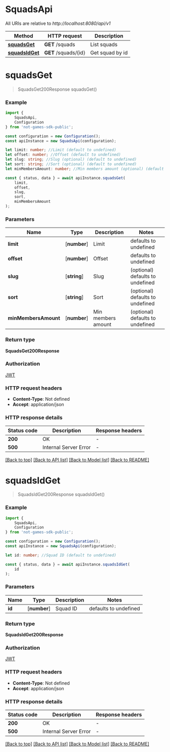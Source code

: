 # SquadsApi

All URIs are relative to *http://localhost:8080/api/v1*

|Method | HTTP request | Description|
|------------- | ------------- | -------------|
|[**squadsGet**](#squadsget) | **GET** /squads | List squads|
|[**squadsIdGet**](#squadsidget) | **GET** /squads/{id} | Get squad by id|

# **squadsGet**
> SquadsGet200Response squadsGet()


### Example

```typescript
import {
    SquadsApi,
    Configuration
} from 'not-games-sdk-public';

const configuration = new Configuration();
const apiInstance = new SquadsApi(configuration);

let limit: number; //Limit (default to undefined)
let offset: number; //Offset (default to undefined)
let slug: string; //Slug (optional) (default to undefined)
let sort: string; //Sort (optional) (default to undefined)
let minMembersAmount: number; //Min members amount (optional) (default to undefined)

const { status, data } = await apiInstance.squadsGet(
    limit,
    offset,
    slug,
    sort,
    minMembersAmount
);
```

### Parameters

|Name | Type | Description  | Notes|
|------------- | ------------- | ------------- | -------------|
| **limit** | [**number**] | Limit | defaults to undefined|
| **offset** | [**number**] | Offset | defaults to undefined|
| **slug** | [**string**] | Slug | (optional) defaults to undefined|
| **sort** | [**string**] | Sort | (optional) defaults to undefined|
| **minMembersAmount** | [**number**] | Min members amount | (optional) defaults to undefined|


### Return type

**SquadsGet200Response**

### Authorization

[JWT](../README.md#JWT)

### HTTP request headers

 - **Content-Type**: Not defined
 - **Accept**: application/json


### HTTP response details
| Status code | Description | Response headers |
|-------------|-------------|------------------|
|**200** | OK |  -  |
|**500** | Internal Server Error |  -  |

[[Back to top]](#) [[Back to API list]](../README.md#documentation-for-api-endpoints) [[Back to Model list]](../README.md#documentation-for-models) [[Back to README]](../README.md)

# **squadsIdGet**
> SquadsIdGet200Response squadsIdGet()


### Example

```typescript
import {
    SquadsApi,
    Configuration
} from 'not-games-sdk-public';

const configuration = new Configuration();
const apiInstance = new SquadsApi(configuration);

let id: number; //Squad ID (default to undefined)

const { status, data } = await apiInstance.squadsIdGet(
    id
);
```

### Parameters

|Name | Type | Description  | Notes|
|------------- | ------------- | ------------- | -------------|
| **id** | [**number**] | Squad ID | defaults to undefined|


### Return type

**SquadsIdGet200Response**

### Authorization

[JWT](../README.md#JWT)

### HTTP request headers

 - **Content-Type**: Not defined
 - **Accept**: application/json


### HTTP response details
| Status code | Description | Response headers |
|-------------|-------------|------------------|
|**200** | OK |  -  |
|**500** | Internal Server Error |  -  |

[[Back to top]](#) [[Back to API list]](../README.md#documentation-for-api-endpoints) [[Back to Model list]](../README.md#documentation-for-models) [[Back to README]](../README.md)

